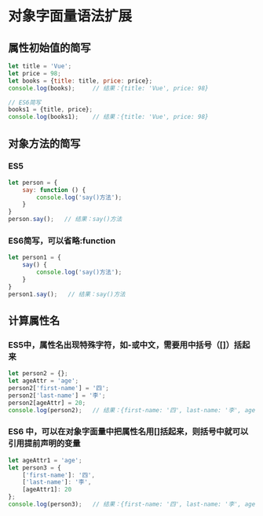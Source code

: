 # 对象字面量语法扩展

## 属性初始值的简写

```Javascript
let title = 'Vue';
let price = 98;
let books = {title: title, price: price};
console.log(books);     // 结果：{title: 'Vue', price: 98}

// ES6简写
books1 = {title, price};
console.log(books1);    // 结果：{title: 'Vue', price: 98}
```

## 对象方法的简写
### ES5
```Javascript
let person = {
    say: function () {
        console.log('say()方法');
    }
}
person.say();   // 结果：say()方法
```

### ES6简写，可以省略:function
```Javascript
let person1 = {
    say() {
        console.log('say()方法');
    }
}
person1.say();   // 结果：say()方法
```

## 计算属性名
### ES5中，属性名出现特殊字符，如-或中文，需要用中括号（[]）括起来
```Javascript
let person2 = {};
let ageAttr = 'age';
person2['first-name'] = '四';
person2['last-name'] = '李';
person2[ageAttr] = 20;
console.log(person2);   // 结果：{first-name: '四', last-name: '李', age: 20}
```

### ES6 中，可以在对象字面量中把属性名用[]括起来，则括号中就可以引用提前声明的变量
```Javascript
let ageAttr1 = 'age';
let person3 = {
    ['first-name']: '四',
    ['last-name']: '李',
    [ageAttr1]: 20
};
console.log(person3);   // 结果：{first-name: '四', last-name: '李', age: 20}
```

